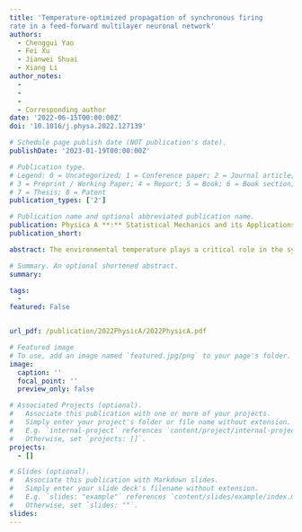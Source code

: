 ```yaml
---
title: 'Temperature-optimized propagation of synchronous firing
rate in a feed-forward multilayer neuronal network'
authors:
  - Chenggui Yao
  - Fei Xu
  - Jianwei Shuai
  - Xiang Li
author_notes:
  - 
  - 
  - 
  - Corresponding author
date: '2022-06-15T00:00:00Z'
doi: '10.1016/j.physa.2022.127139'

# Schedule page publish date (NOT publication's date).
publishDate: '2023-01-19T00:00:00Z'

# Publication type.
# Legend: 0 = Uncategorized; 1 = Conference paper; 2 = Journal article;
# 3 = Preprint / Working Paper; 4 = Report; 5 = Book; 6 = Book section;
# 7 = Thesis; 8 = Patent
publication_types: ['2']

# Publication name and optional abbreviated publication name.
publication: Physica A **:** Statistical Mechanics and its Applications,596,2022
publication_short: 

abstract: The environmental temperature plays a critical role in the system functioning. In biological organisms, there often exists an optimal temperature for the most effective functions. In this work, we investigate the effect of temperature on the propagation of firing rate in a feed-forward multilayer neural network in which neurons in the first layer are stimulated by stochastic noises. We then show that the firing rate can be transmitted through the network within a temperature range. We also show that the propagation of the firing rate by synchronization is optimized at an appropriate temperature. Our findings provide new insights and improve our understanding of the optimal temperature observed in the experiments in the living biological systems.<br/> **Keywords:** Spiking neurons; Stochastic dynamical systems; Synchronization; Collective dynamics; Dynamics of networks

# Summary. An optional shortened abstract.
summary: 

tags:
  - 
featured: False


url_pdf: /publication/2022PhysicA/2022PhysicA.pdf

# Featured image
# To use, add an image named `featured.jpg/png` to your page's folder.
image:
  caption: ''
  focal_point: ''
  preview_only: false

# Associated Projects (optional).
#   Associate this publication with one or more of your projects.
#   Simply enter your project's folder or file name without extension.
#   E.g. `internal-project` references `content/project/internal-project/index.md`.
#   Otherwise, set `projects: []`.
projects:
  - []

# Slides (optional).
#   Associate this publication with Markdown slides.
#   Simply enter your slide deck's filename without extension.
#   E.g. `slides: "example"` references `content/slides/example/index.md`.
#   Otherwise, set `slides: ""`.
slides:
---
```



